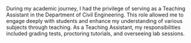 During my academic journey, I had the privilege of serving as a Teaching Assistant in the Department of Civil Engineering. This role allowed me to engage deeply with students and enhance my understanding of various subjects through teaching. As a Teaching Assistant, my responsibilities included grading tests, proctoring tutorials, and overseeing lab sessions.